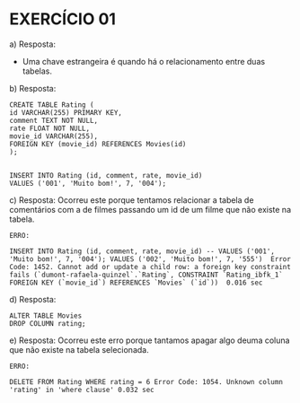 # EXERCÍCIO 01

a) Resposta:
 - Uma chave estrangeira é quando há o relacionamento entre duas tabelas.


b) Resposta:
````
CREATE TABLE Rating (
id VARCHAR(255) PRIMARY KEY,
comment TEXT NOT NULL,
rate FLOAT NOT NULL,
movie_id VARCHAR(255),
FOREIGN KEY (movie_id) REFERENCES Movies(id)
);


INSERT INTO Rating (id, comment, rate, movie_id)
VALUES ('001', 'Muito bom!', 7, '004');
````

c) Resposta: Ocorreu este porque tentamos relacionar a tabela de comentários com a de filmes passando um id de um filme que não existe na tabela.
````
ERRO:

INSERT INTO Rating (id, comment, rate, movie_id) -- VALUES ('001', 'Muito bom!', 7, '004'); VALUES ('002', 'Muito bom!', 7, '555')	Error Code: 1452. Cannot add or update a child row: a foreign key constraint fails (`dumont-rafaela-quinzel`.`Rating`, CONSTRAINT `Rating_ibfk_1` FOREIGN KEY (`movie_id`) REFERENCES `Movies` (`id`))	0.016 sec
````


d) Resposta:
````
ALTER TABLE Movies 
DROP COLUMN rating;
````

e) Resposta: Ocorreu este erro porque tantamos apagar algo deuma coluna que não existe na tabela selecionada.

````
ERRO:

DELETE FROM Rating WHERE rating = 6	Error Code: 1054. Unknown column 'rating' in 'where clause'	0.032 sec
````




